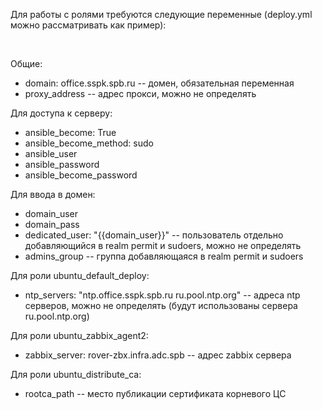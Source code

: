Для работы с ролями требуются следующие переменные (deploy.yml можно рассматривать как пример): 

<br>

Общие: 
* domain: office.sspk.spb.ru  -- домен, обязательная переменная
* proxy_address -- адрес прокси, можно не определять


Для доступа к серверу:
* ansible_become: True
* ansible_become_method: sudo
* ansible_user
* ansible_password
* ansible_become_password


Для ввода в домен: 

* domain_user
* domain_pass
* dedicated_user: "{{domain_user}}"  -- пользователь отдельно добавляющийся в realm permit и sudoers, можно не определять
* admins_group  -- группа добавляющаяся в realm permit и sudoers

Для роли ubuntu_default_deploy:
* ntp_servers: "ntp.office.sspk.spb.ru ru.pool.ntp.org"  -- адреса ntp серверов, можно не определять (будут использованы сервера ru.pool.ntp.org)


Для роли ubuntu_zabbix_agent2:
* zabbix_server: rover-zbx.infra.adc.spb -- адрес zabbix сервера


Для роли ubuntu_distribute_ca:
* rootca_path -- место публикации сертификата корневого ЦС
